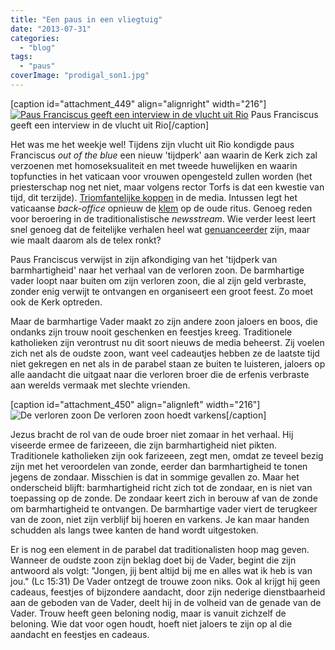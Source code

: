 ```yaml
---
title: "Een paus in een vliegtuig"
date: "2013-07-31"
categories: 
  - "blog"
tags: 
  - "paus"
coverImage: "prodigal_son1.jpg"
---
```


\[caption id="attachment\_449" align="alignright" width="216"\][![Paus Franciscus geeft een interview in de vlucht uit Rio](/wp-content/uploads/2014/12/popefrancispressconfer0121.jpg?w=450 "Paus Franciscus geeft een interview in de vlucht uit Rio")](/wp-content/uploads/2014/12/popefrancispressconfer0121.jpg) Paus Franciscus geeft een interview in de vlucht uit Rio\[/caption\]

Het was me het weekje wel! Tijdens zijn vlucht uit Rio kondigde paus Franciscus _out of the blue_ een nieuw 'tijdperk' aan waarin de Kerk zich zal verzoenen met homoseksualiteit en met tweede huwelijken en waarin topfuncties in het vaticaan voor vrouwen opengesteld zullen worden (het priesterschap nog net niet, maar volgens rector Torfs is dat een kwestie van tijd, dit terzijde). [Triomfantelijke koppen](http://wdtprs.com/blog/2013/07/how-to-get-francis-wrong-on-homosexuality/?utm_source=feedly) in de media. Intussen legt het vaticaanse _back-office_ opnieuw de [klem](http://maryvictrix.com/2013/07/29/the-fis-and-pope-francis/) op de oude ritus. Genoeg reden voor beroering in de traditionalistische _newsstream_. Wie verder leest leert snel genoeg dat de feitelijke verhalen heel wat [genuanceerder](http://www.catholicculture.org/commentary/otn.cfm?id=989) zijn, maar wie maalt daarom als de telex ronkt?

Paus Franciscus verwijst in zijn afkondiging van het 'tijdperk van barmhartigheid' naar het verhaal van de verloren zoon. De barmhartige vader loopt naar buiten om zijn verloren zoon, die al zijn geld verbraste, zonder enig verwijt te ontvangen en organiseert een groot feest. Zo moet ook de Kerk optreden.

Maar de barmhartige Vader maakt zo zijn andere zoon jaloers en boos, die ondanks zijn trouw nooit geschenken en feestjes kreeg. Traditionele katholieken zijn verontrust nu dit soort nieuws de media beheerst. Zij voelen zich net als de oudste zoon, want veel cadeautjes hebben ze de laatste tijd niet gekregen en net als in de parabel staan ze buiten te luisteren, jaloers op alle aandacht die uitgaat naar die verloren broer die de erfenis verbraste aan werelds vermaak met slechte vrienden.

\[caption id="attachment\_450" align="alignleft" width="216"\]![De verloren zoon](/wp-content/uploads/2014/12/prodigal_son1.jpg?w=450) De verloren zoon hoedt varkens\[/caption\]

Jezus bracht de rol van de oude broer niet zomaar in het verhaal. Hij viseerde ermee de farizeeen, die zijn barmhartigheid niet pikten. Traditionele katholieken zijn ook farizeeen, zegt men, omdat ze teveel bezig zijn met het veroordelen van zonde, eerder dan barmhartigheid te tonen jegens de zondaar. Misschien is dat in sommige gevallen zo. Maar het onderscheid blijft: barmhartigheid richt zich tot de zondaar, en is niet van toepassing op de zonde. De zondaar keert zich in berouw af van de zonde om barmhartigheid te ontvangen. De barmhartige vader viert de terugkeer van de zoon, niet zijn verblijf bij hoeren en varkens. Je kan maar handen schudden als langs twee kanten de hand wordt uitgestoken.

Er is nog een element in de parabel dat traditionalisten hoop mag geven. Wanneer de oudste zoon zijn beklag doet bij de Vader, begint die zijn antwoord als volgt: "Jongen, jij bent altijd bij me en alles wat ik heb is van jou." (Lc 15:31) De Vader ontzegt de trouwe zoon niks. Ook al krijgt hij geen cadeaus, feestjes of bijzondere aandacht, door zijn nederige dienstbaarheid aan de geboden van de Vader, deelt hij in de volheid van de genade van de Vader. Trouw heeft geen beloning nodig, maar is vanuit zichzelf de beloning. Wie dat voor ogen houdt, hoeft niet jaloers te zijn op al die aandacht en feestjes en cadeaus.
